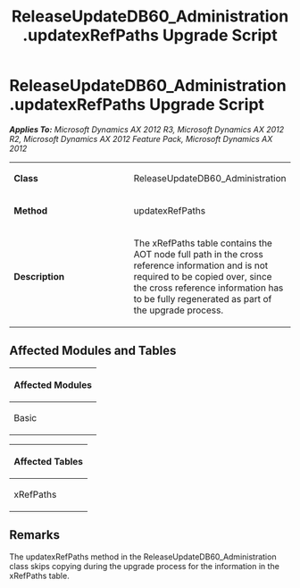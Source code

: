﻿---
title: ReleaseUpdateDB60_Administration.updatexRefPaths Upgrade Script
TOCTitle: ReleaseUpdateDB60_Administration.updatexRefPaths Upgrade Script
ms:assetid: 87e4b596-830f-311f-270e-21390afef0e1
ms:mtpsurl: https://msdn.microsoft.com/en-us/library/JJ686084(v=AX.60)
ms:contentKeyID: 49709535
ms.date: 05/18/2015
mtps_version: v=AX.60
---

# ReleaseUpdateDB60\_Administration.updatexRefPaths Upgrade Script 


_**Applies To:** Microsoft Dynamics AX 2012 R3, Microsoft Dynamics AX 2012 R2, Microsoft Dynamics AX 2012 Feature Pack, Microsoft Dynamics AX 2012_

<table>
<colgroup>
<col style="width: 50%" />
<col style="width: 50%" />
</colgroup>
<tbody>
<tr class="odd">
<td><p><strong>Class</strong></p></td>
<td><p>ReleaseUpdateDB60_Administration</p></td>
</tr>
<tr class="even">
<td><p><strong>Method</strong></p></td>
<td><p>updatexRefPaths</p></td>
</tr>
<tr class="odd">
<td><p><strong>Description</strong></p></td>
<td><p>The xRefPaths table contains the AOT node full path in the cross reference information and is not required to be copied over, since the cross reference information has to be fully regenerated as part of the upgrade process.</p></td>
</tr>
</tbody>
</table>


## Affected Modules and Tables

<table>
<colgroup>
<col style="width: 100%" />
</colgroup>
<thead>
<tr class="header">
<th><p>Affected Modules</p></th>
</tr>
</thead>
<tbody>
<tr class="odd">
<td><p>Basic</p></td>
</tr>
</tbody>
</table>


<table>
<colgroup>
<col style="width: 100%" />
</colgroup>
<thead>
<tr class="header">
<th><p>Affected Tables</p></th>
</tr>
</thead>
<tbody>
<tr class="odd">
<td><p>xRefPaths</p></td>
</tr>
</tbody>
</table>


## Remarks

The updatexRefPaths method in the ReleaseUpdateDB60\_Administration class skips copying during the upgrade process for the information in the xRefPaths table.

  


